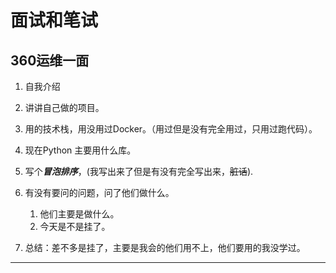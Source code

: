 # 面试和笔试

## 360运维一面

1. 自我介绍

2. 讲讲自己做的项目。
3. 用的技术栈，用没用过Docker。（用过但是没有完全用过，只用过跑代码）。
4. 现在Python 主要用什么库。
5. 写个***冒泡排序***，(我写出来了但是有没有完全写出来，~~脏话~~).
6. 有没有要问的问题，问了他们做什么。
   1. 他们主要是做什么。
   2. 今天是不是挂了。
7. 总结：差不多是挂了，主要是我会的他们用不上，他们要用的我没学过。

***

